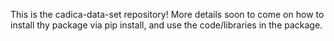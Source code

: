 This is the cadica-data-set repository!
More details soon to come on how to install thy package via pip install,
and use the code/libraries in the package.
